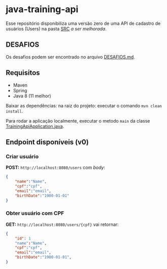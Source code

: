 # java-training-api

Esse repositório disponibiliza uma versão zero de uma API de cadastro de usuários (Users) na pasta [SRC](https://github.com/GuillaumeFalourd/java-training-api/tree/main/src) *a ser melhorada*.

## DESAFIOS

Os desafios podem ser encontrado no arquivo [DESAFIOS.md](https://github.com/GuillaumeFalourd/java-training-api/tree/main/DESAFIOS.md).

## Requisitos

- Maven
- Spring
- Java 8 (11 melhor)

Baixar as dependências: na raiz do projeto: executar o comando `mvn clean install`.

Para rodar a aplicação localmente, executar o metodo `main` da classe [TrainingApiApplication.java](https://github.com/GuillaumeFalourd/java-training-api/tree/main/src/main/java/br/com/training/TrainingApiApplication.java).

## Endpoint disponíveis (v0)

### Criar usuário

**POST:** `http://localhost:8080/users` com *body*:

```json
{
    "name":"Name",
    "cpf":"cpf",
    "email":"email",
    "birthDate":"1900-01-01"
}
```

### Obter usuário com CPF

**GET:** `http://localhost:8080/users/{cpf}` vai retornar:

```json
{
    "id": 1
    "name":"Name",
    "cpf":"cpf",
    "email":"email",
    "birthDate":"1900-01-01",
}
```
